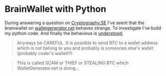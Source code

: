 # BrainWallet with Python

During answering a question on [Cryptography.SE](https://crypto.stackexchange.com/a/90214/18298) I've seent that the brainwallet on [walletgenerator.net](https://walletgenerator.net/) behaves strange. To investigate I've build my python code. And finally the behavious is [understood](https://github.com/walletgeneratornet/WalletGenerator.net/issues/266);

> Anyways be CAREFUL. It is possible to send BTC to a wallet address which is not belong to you and probably is someones else's wallet (probably coder's wallet!!!)

> This is called SCAM or THIEF or STEALING BTC which WalletGenerator.net is doing...
